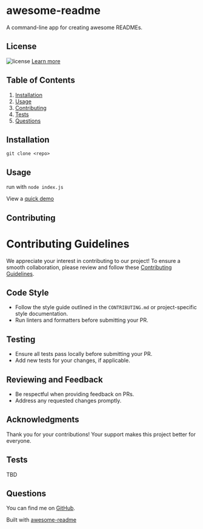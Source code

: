 # awesome-readme

A command-line app for creating awesome READMEs.

## License

  ![license](https://img.shields.io/badge/license-MIT_License-blue?style=for-the-badge) [Learn more](https://choosealicense.com/licenses/mit/)
  
  
## Table of Contents

1. [Installation](#installation)
2. [Usage](#usage)
3. [Contributing](#contributing)
4. [Tests](#tests)
5. [Questions](#questions)
  
## Installation
  
`git clone <repo>`
  
## Usage
  
run with `node index.js`

View a [quick demo](https://youtu.be/j53u4n-RKss)
  
## Contributing
  

# Contributing Guidelines

We appreciate your interest in contributing to our project! To ensure a smooth collaboration, please review and follow these [Contributing Guidelines](https://github.com/S-S-Poojitha/Contributing_Guidelines.md).

## Code Style

- Follow the style guide outlined in the `CONTRIBUTING.md` or project-specific style documentation.
- Run linters and formatters before submitting your PR.

## Testing

- Ensure all tests pass locally before submitting your PR.
- Add new tests for your changes, if applicable.

## Reviewing and Feedback

- Be respectful when providing feedback on PRs.
- Address any requested changes promptly.

## Acknowledgments

Thank you for your contributions! Your support makes this project better for everyone.

  
## Tests
  
TBD
  
## Questions
  
You can find me on [GitHub](https://github.com/hagenderouen).

Built with [awesome-readme](https://github.com/hagenderouen/awesome-readme)
